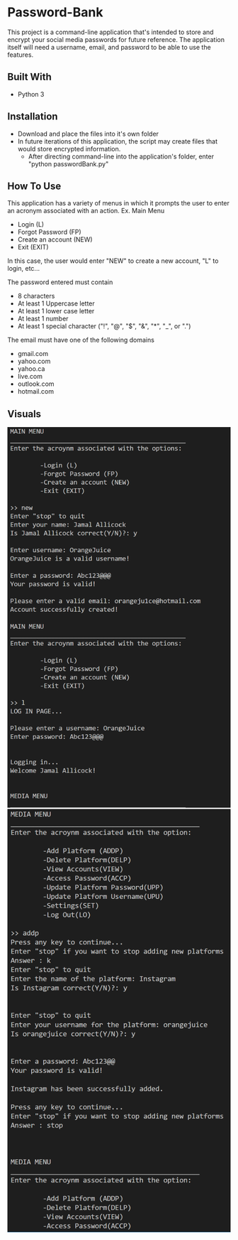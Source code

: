# Password-Bank
This project is a command-line application that's intended to store and encrypt your social media
passwords for future reference. The application itself will need a username, email, and password 
to be able to use the features.

## Built With
- Python 3

## Installation
- Download and place the files into it's own folder
- In future iterations of this application, the script may create files that would store encrypted information.
  - After directing command-line into the application's folder, enter "python passwordBank.py"
  
## How To Use
This application has a variety of menus in which it prompts the user to enter an acronym associated with an action.
Ex. Main Menu
- Login (L)
- Forgot Password (FP)
- Create an account (NEW)
- Exit (EXIT)

In this case, the user would enter "NEW" to create a new account, "L" to login, etc...

The password entered must contain
- 8 characters
- At least 1 Uppercase letter
- At least 1 lower case letter
- At least 1 number
- At least 1 special character ("!", "@", "$", "&", "*", "_", or ".")

The email must have one of the following domains
- gmail.com
- yahoo.com
- yahoo.ca 
- live.com
- outlook.com
- hotmail.com

## Visuals
![What it would look like in the command-line](https://github.com/jamal-allicock/Password-Bank/blob/master/menus.png)
![The menu to add social media platforms](https://github.com/jamal-allicock/Password-Bank/blob/master/media_menu.png)
